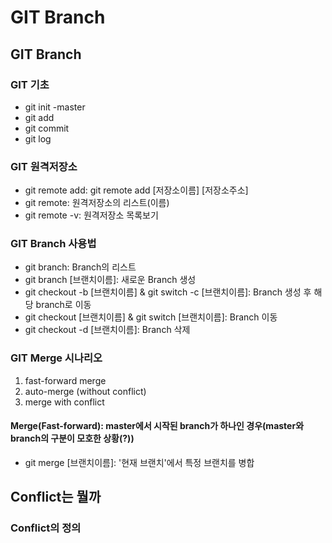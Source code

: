 # GIT Branch

## GIT Branch

### GIT 기초
 - git init -master
 - git add
 - git commit
 - git log

### GIT 원격저장소
 - git remote add: git remote add [저장소이름] [저장소주소]
 - git remote: 원격저장소의 리스트(이름)
 - git remote -v: 원격저장소 목록보기

### GIT Branch 사용법
 - git branch: Branch의 리스트
 - git branch [브랜치이름]: 새로운 Branch 생성
 - git checkout -b [브랜치이름] & git switch -c [브랜치이름]: Branch 생성 후 해당 branch로 이동
 - git checkout [브랜치이름] & git switch [브랜치이름]: Branch 이동
 - git checkout -d [브랜치이름]: Branch 삭제

### GIT Merge 시나리오
 1. fast-forward merge
 2. auto-merge (without conflict)
 3. merge with conflict

#### Merge(Fast-forward): master에서 시작된 branch가 하나인 경우(master와 branch의 구분이 모호한 상황(?))
 - git merge [브랜치이름]: '현재 브랜치'에서 특정 브랜치를 병합

## Conflict는 뭘까
### Conflict의 정의